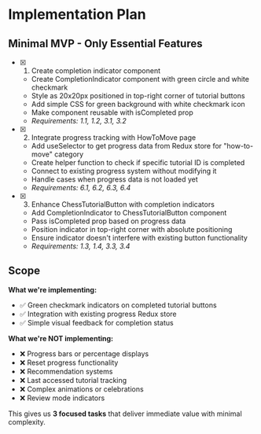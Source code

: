 # Implementation Plan

## Minimal MVP - Only Essential Features

- [x] 1. Create completion indicator component

  - Create CompletionIndicator component with green circle and white checkmark
  - Style as 20x20px positioned in top-right corner of tutorial buttons
  - Add simple CSS for green background with white checkmark icon
  - Make component reusable with isCompleted prop
  - _Requirements: 1.1, 1.2, 3.1, 3.2_

- [x] 2. Integrate progress tracking with HowToMove page

  - Add useSelector to get progress data from Redux store for "how-to-move" category
  - Create helper function to check if specific tutorial ID is completed
  - Connect to existing progress system without modifying it
  - Handle cases when progress data is not loaded yet
  - _Requirements: 6.1, 6.2, 6.3, 6.4_

- [x] 3. Enhance ChessTutorialButton with completion indicators
  - Add CompletionIndicator to ChessTutorialButton component
  - Pass isCompleted prop based on progress data
  - Position indicator in top-right corner with absolute positioning
  - Ensure indicator doesn't interfere with existing button functionality
  - _Requirements: 1.3, 1.4, 3.3, 3.4_

## Scope

**What we're implementing:**

- ✅ Green checkmark indicators on completed tutorial buttons
- ✅ Integration with existing progress Redux store
- ✅ Simple visual feedback for completion status

**What we're NOT implementing:**

- ❌ Progress bars or percentage displays
- ❌ Reset progress functionality
- ❌ Recommendation systems
- ❌ Last accessed tutorial tracking
- ❌ Complex animations or celebrations
- ❌ Review mode indicators

This gives us **3 focused tasks** that deliver immediate value with minimal complexity.
